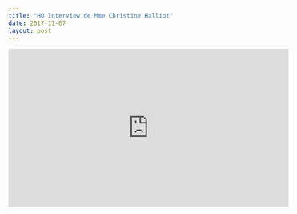```yaml
---
title: "HQ Interview de Mme Christine Halliot"
date: 2017-11-07
layout: post
---
```


<iframe width="560" height="315" src="https://www.youtube.com/embed/gcOfm4Ok9DY" frameborder="0" allowfullscreen></iframe>